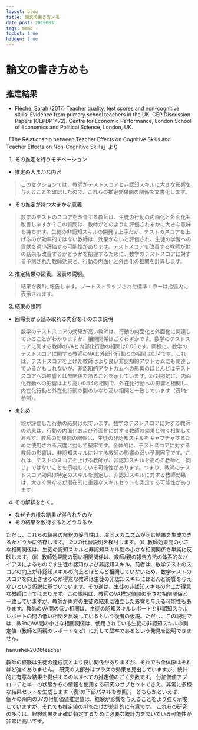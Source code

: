 ```yaml
---
layout: blog
title: 論文の書き方メモ
date_post: 20190831
tags: memo
tocbot: true
hidden: true
---
```

# 論文の書き方めも
## 推定結果
* Flèche, Sarah (2017) Teacher quality, test scores and non-cognitive skills: Evidence from primary school teachers in the UK. CEP Discussion Papers (CEPDP1472). Centre for Economic Performance, London School of Economics and Political Science, London, UK.

「The Relationship between Teacher Effects on Cognitive Skills and
Teacher Effects on Non-Cognitive Skills」より

1. その推定を行うモチベーション
* 推定の大まかな内容

> このセクションでは、教師がテストスコアと非認知スキルに大きな影響を与えることを確認したので、これらの推定効果間の関係を文書化します。

* その推定が持つ大まかな意義
> 数学のテストのスコアを改善する教師は、生徒の行動の内面化と外面化も改善しますか？この質問は、教師がどのように評価されるかに大きな意味を持ちます。生徒の非認知スキルの開発は上手だが、テストのスコアを上げるのが効率的ではない教師は、効果がないと評価され、生徒の学習への貢献を過小評価する可能性があります。テストスコアを改善する教師が他の結果も改善するかどうかを把握するために、数学のテストスコアに対する予測された教師効果と、行動の内面化と外面化の相関を計算します。

2. 推定結果の図表。図表の説明。

> 結果を表5に報告します。ブートストラップされた標準エラーは括弧内に表示されます。


3. 結果の説明

* 回帰表から読み取れる内容をそのまま説明
> 数学のテストスコアの効果が高い教師は、行動の内面化と外面化に関連していることがわかりますが、相関関係はごくわずかです。数学のテストスコアに関する教師のVAと内部化行動の相関は0.08です。同様に、数学のテストスコアに関する教師のVAと外部化行動との相関は0.14です。これは、テストスコアを上げた教師はより良い非認知的アウトカムにも関連しているかもしれないが、非認知的アウトカムへの影響のほとんどはテストスコアへの影響とは無関係であることを示しています。27対照的に、内面化行動への影響はより高い0.54の相関で、外在化行動への影響と相関し、内在化行動と外在化行動の間のかなり高い相関と一致しています（表1を参照）。


* まとめ
> 親が評価した行動の結果は似ています。数学のテストスコアに対する教師の効果は、行動の内面化および外面化に対する教師の効果と強く相関しておらず、教師の効果間の関係は、生徒の非認知スキルをキャプチャするために使用される尺度に対して堅牢です。全体的に、テストスコアに対する教師の影響は、非認知スキルに対する教師の影響の弱い予測因子です。これは、テストのスコアを上げる教師が、非認知スキルを高める教師と「同じ」ではないことを示唆している可能性があります。つまり、教師のテストスコア効果は特定のスキルを測定し、非認知スキルに対する教師効果は、大きく異なるが潜在的に重要なスキルセットを測定する可能性があります。

4. その解釈をかく。
* なぜその様な結果が得られたのか
* その結果を敷衍するとどうなるか

ただし、これらの結果の解釈の妥当性は、混同メカニズムが同じ結果を生成できるかどうかに依存します。 2つの代替説明を検討します。（i）教師効果間の小さな相関関係は、生徒の認知スキルと非認知スキル間の小さな相関関係を単純に反映します。（ii）教師効果間の弱い相関関係は、教師/親の報告方法の体系的なバイアスによるものです生徒の認知および非認知スキル。前者は、数学テストのスコアの向上が非認知スキルの向上とほとんど相関していないため、数学テストのスコアを向上させるのが得意な教師は生徒の非認知スキルにほとんど影響を与えないという仮説に基づいています。その逆は、生徒の非認知スキルの向上が得意な教師に当てはまります。この説明は、教師のVA推定値間の小さな相関関係と一致していますが、教師が両方の生徒の結果に独立した影響を与える可能性もあります。教師のVA間の低い相関は、生徒の認知スキルレポートと非認知スキルレポートの間の低い相関を反映しているという後者の仮説。ただし、この説明では、教師のVA間の小さな相関関係は、使用されている生徒の非認知スキルの測定値（教師と両親のレポートなど）に対して堅牢であるという発見を説明できません。





hanushek2006teacher


教師の経験は生徒の達成度とより良い関係がありますが、それでも全体像はそれほど強くありません。 研究の大部分はプラスの効果を見出していますが、統計的に有意な結果を提供するのはすべての推定値のごく少数です。 付加価値アプローチと単一の状態からの情報を使用する研究のサブセットでさえ、非常に多様な結果セットを生成します（表1の下部パネルを参照）。 どちらかといえば、個々の州内の37の付加価値推定値は、経験が影響を与えることをより強く示唆していますが、それでも推定値の41％だけが統計的に有意です。 これらの研究の多くは、経験効果を正確に特定するために必要な統計力を欠いている可能性が非常に高いです。